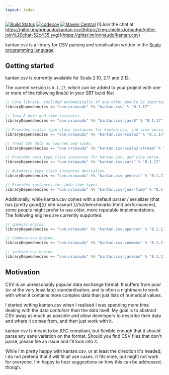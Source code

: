 ```yaml
---
layout: index
---
```


[![Build Status](https://travis-ci.org/nrinaudo/kantan.csv.svg?branch=master)](https://travis-ci.org/nrinaudo/kantan.csv)
[![codecov](https://codecov.io/gh/nrinaudo/kantan.csv/branch/master/graph/badge.svg)](https://codecov.io/gh/nrinaudo/kantan.csv)
[![Maven Central](https://maven-badges.herokuapp.com/maven-central/com.nrinaudo/kantan.csv_2.11/badge.svg)](https://maven-badges.herokuapp.com/maven-central/com.nrinaudo/kantan.csv_2.11)
[![Join the chat at https://gitter.im/nrinaudo/kantan.csv](https://img.shields.io/badge/gitter-join%20chat-52c435.svg)](https://gitter.im/nrinaudo/kantan.csv)

kantan.csv is a library for CSV parsing and serialisation written in the
[Scala programming language](http://www.scala-lang.org).

## Getting started

kantan.csv is currently available for Scala 2.10, 2.11 and 2.12.

The current version is `0.1.17`, which can be added to your project with one or more of the following line(s)
in your SBT build file:

```scala
// Core library, included automatically if any other module is imported.
libraryDependencies += "com.nrinaudo" %% "kantan.csv" % "0.1.17"

// Java 8 date and time instances.
libraryDependencies += "com.nrinaudo" %% "kantan.csv-java8" % "0.1.17"

// Provides scalaz type class instances for kantan.csv, and vice versa.
libraryDependencies += "com.nrinaudo" %% "kantan.csv-scalaz" % "0.1.17"

// Treat CSV data as sources and sinks.
libraryDependencies += "com.nrinaudo" %% "kantan.csv-scalaz-stream" % "0.1.17"

// Provides cats type class instances for kantan.csv, and vice versa.
libraryDependencies += "com.nrinaudo" %% "kantan.csv-cats" % "0.1.17"

// Automatic type class instances derivation.
libraryDependencies += "com.nrinaudo" %% "kantan.csv-generic" % "0.1.17"

// Provides instances for joda time types.
libraryDependencies += "com.nrinaudo" %% "kantan.csv-joda-time" % "0.1.17"
```

Additionally, while kantan.csv comes with a default parser / serializer (that has
[pretty good]({{ site.baseurl }}/tut/benchmarks.html) performances), some people might prefer to use older, more
reputable implementations. The following engines are currently supported:

```scala
// opencsv engine.
libraryDependencies += "com.nrinaudo" %% "kantan.csv-opencsv" % "0.1.17"

// commons-csv engine.
libraryDependencies += "com.nrinaudo" %% "kantan.csv-commons" % "0.1.17"

// jackson-csv engine.
libraryDependencies += "com.nrinaudo" %% "kantan.csv-jackson" % "0.1.17"
```


## Motivation

CSV is an unreasonably popular data exchange format. It suffers from poor (or at the very least late) standardisation,
and is often a nightmare to work with when it contains more complex data than just lists of numerical values.

I started writing kantan.csv when I realised I was spending more time dealing with the data _container_ than the
data itself. My goal is to abstract CSV away as much as possible and allow developers to describe their data and where
it comes from, and then just work with it.

kantan.csv is meant to be [RFC](https://tools.ietf.org/html/rfc4180) compliant, but flexible enough that it should
parse any sane variation on the format. Should you find CSV files that don't parse, please file an issue and I'll look
into it.

While I'm pretty happy with kantan.csv, or at least the direction it's headed, I do not pretend that it will fit
all use cases. It fits mine, but might not work for everyone. I'm happy to hear suggestions on how this can be
addressed, though.
